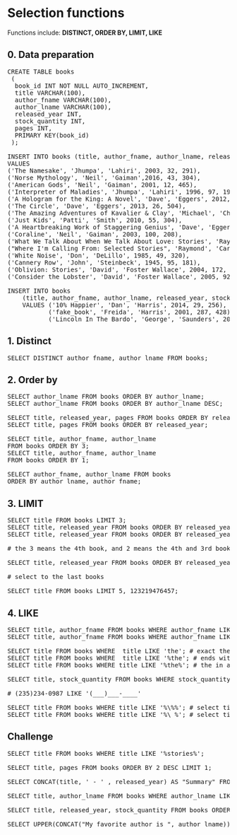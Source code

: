 # Selection functions

Functions include: **DISTINCT, ORDER BY, LIMIT, LIKE**

## 0. Data preparation

<pre>
CREATE TABLE books
 (
  book_id INT NOT NULL AUTO_INCREMENT,
  title VARCHAR(100),
  author_fname VARCHAR(100),
  author_lname VARCHAR(100),
  released_year INT,
  stock_quantity INT,
  pages INT,
  PRIMARY KEY(book_id)
 );

INSERT INTO books (title, author_fname, author_lname, released_year, stock_quantity, pages)
VALUES
('The Namesake', 'Jhumpa', 'Lahiri', 2003, 32, 291),
('Norse Mythology', 'Neil', 'Gaiman',2016, 43, 304),
('American Gods', 'Neil', 'Gaiman', 2001, 12, 465),
('Interpreter of Maladies', 'Jhumpa', 'Lahiri', 1996, 97, 198),
('A Hologram for the King: A Novel', 'Dave', 'Eggers', 2012, 154, 352),
('The Circle', 'Dave', 'Eggers', 2013, 26, 504),
('The Amazing Adventures of Kavalier & Clay', 'Michael', 'Chabon', 2000, 68, 634),
('Just Kids', 'Patti', 'Smith', 2010, 55, 304),
('A Heartbreaking Work of Staggering Genius', 'Dave', 'Eggers', 2001, 104, 437),
('Coraline', 'Neil', 'Gaiman', 2003, 100, 208),
('What We Talk About When We Talk About Love: Stories', 'Raymond', 'Carver', 1981, 23, 176),
("Where I'm Calling From: Selected Stories", 'Raymond', 'Carver', 1989, 12, 526),
('White Noise', 'Don', 'DeLillo', 1985, 49, 320),
('Cannery Row', 'John', 'Steinbeck', 1945, 95, 181),
('Oblivion: Stories', 'David', 'Foster Wallace', 2004, 172, 329),
('Consider the Lobster', 'David', 'Foster Wallace', 2005, 92, 343);

INSERT INTO books
    (title, author_fname, author_lname, released_year, stock_quantity, pages)
    VALUES ('10% Happier', 'Dan', 'Harris', 2014, 29, 256),
           ('fake_book', 'Freida', 'Harris', 2001, 287, 428),
           ('Lincoln In The Bardo', 'George', 'Saunders', 2017, 1000, 367);
</pre>

## 1. Distinct

<pre>SELECT DISTINCT author_fname, author_lname FROM books;</pre>

## 2. Order by

<pre>SELECT author_lname FROM books ORDER BY author_lname;
SELECT author_lname FROM books ORDER BY author_lname DESC;

SELECT title, released_year, pages FROM books ORDER BY released_year;
SELECT title, pages FROM books ORDER BY released_year;

SELECT title, author_fname, author_lname
FROM books ORDER BY 3;
SELECT title, author_fname, author_lname
FROM books ORDER BY 1;

SELECT author_fname, author_lname FROM books
ORDER BY author_lname, author_fname;</pre>

## 3. LIMIT

<pre>SELECT title FROM books LIMIT 3;
SELECT title, released_year FROM books ORDER BY released_year DESC LIMIT 5;
SELECT title, released_year FROM books ORDER BY released_year DESC LIMIT 0,3;

# the 3 means the 4th book, and 2 means the 4th and 3rd books

SELECT title, released_year FROM books ORDER BY released_year DESC LIMIT 3,2;

# select to the last books

SELECT title FROM books LIMIT 5, 123219476457;</pre>

## 4. LIKE

<pre>SELECT title, author_fname FROM books WHERE author_fname LIKE '%da%';
SELECT title, author_fname FROM books WHERE author_fname LIKE 'da%'; # starts with "da"

SELECT title FROM books WHERE  title LIKE 'the'; # exact the
SELECT title FROM books WHERE  title LIKE '%the'; # ends with the
SELECT title FROM books WHERE title LIKE '%the%'; # the in any where

SELECT title, stock_quantity FROM books WHERE stock_quantity LIKE '____'; # four digits

# (235)234-0987 LIKE '(___)___-____'

SELECT title FROM books WHERE title LIKE '%\%%'; # select title has "%"
SELECT title FROM books WHERE title LIKE '%\_%'; # select title has "_" </pre>

## Challenge

<pre>SELECT title FROM books WHERE title LIKE '%stories%';

SELECT title, pages FROM books ORDER BY 2 DESC LIMIT 1;

SELECT CONCAT(title, ' - ' , released_year) AS "Summary" FROM books ORDER BY released_year DESC LIMIT 3;

SELECT title, author_lname FROM books WHERE author_lname LIKE '% %';

SELECT title, released_year, stock_quantity FROM books ORDER BY stock_quantity LIMIT 3;

SELECT UPPER(CONCAT("My favorite author is ", author_lname)) AS "YELL" FROM books ORDER BY author_lname;</pre>
